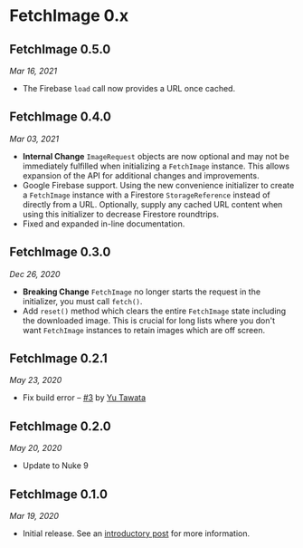 # FetchImage 0.x

## FetchImage 0.5.0

*Mar 16, 2021*

- The Firebase `load` call now provides a URL once cached.

## FetchImage 0.4.0

*Mar 03, 2021*

- **Internal Change** `ImageRequest` objects are now optional and may not be immediately fulfilled when initializing a `FetchImage` instance. This allows expansion of the API for additional changes and improvements.
- Google Firebase support. Using the new convenience initializer to create a `FetchImage` instance with a Firestore `StorageReference` instead of directly from a URL. Optionally, supply any cached URL content when using this initializer to decrease Firestore roundtrips.
- Fixed and expanded in-line documentation.

## FetchImage 0.3.0

*Dec 26, 2020*

- **Breaking Change** `FetchImage` no longer starts the request in the initializer, you must call `fetch()`.
- Add `reset()` method which clears the entire `FetchImage` state including the downloaded image. This is crucial for long lists where you don't want `FetchImage` instances to retain images which are off screen.

## FetchImage 0.2.1

*May 23, 2020*

- Fix build error – [#3](https://github.com/kean/FetchImage/pull/3) by [Yu Tawata](https://github.com/yuta24)

## FetchImage 0.2.0

*May 20, 2020*

- Update to Nuke 9

## FetchImage 0.1.0

*Mar 19, 2020*

- Initial release. See an [introductory post](https://kean.github.io/post/introducing-fetch-image) for more information.

